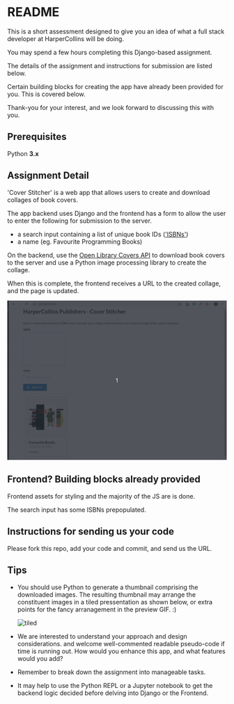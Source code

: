 # README #

This is a short assessment designed to give you an idea of what a full stack developer at HarperCollins will be doing.

You may spend a few hours completing this Django-based assignment.

The details of the assignment and instructions for submission are listed below.

Certain building blocks for creating the app have already been provided for you. This is covered below.

Thank-you for your interest, and we look forward to discussing this with you.

## Prerequisites ##
Python **3.x**

## Assignment Detail ##

'Cover Stitcher' is a web app that allows users to create and download collages of book covers.

The app backend uses Django and the frontend has a form to  allow the user to enter the following for submission to the server.

* a search input containing a list of unique book IDs (['ISBNs'](https://en.wikipedia.org/wiki/International_Standard_Book_Number)) 
* a name (eg. Favourite Programming Books)

On the backend, use the [Open Library Covers API](https://openlibrary.org/dev/docs/api/covers) to download book covers to the server and use a Python image processing library to create the collage.

When this is complete, the frontend receives a URL to the created collage, and the page is updated.

![preview](preview.gif "An example of the finished app")

## Frontend? Building blocks already provided ##

Frontend assets for styling and the majority of the JS are is done.

The search input has some ISBNs prepopulated.

## Instructions for sending us your code ##

Please fork this repo, add your code and commit, and send us the URL.

## Tips ##

* You should use Python to generate a thumbnail comprising the downloaded images. The resulting thumbnail may arrange the constituent images in a tiled pressentation as shown below, or extra points for the fancy arranagement in the preview GIF. :)

    ![tiled](collage.jpg "Tiled Arrangement")

* We are interested to understand your approach and design considerations. and welcome well-commented readable pseudo-code if time is running out. How would you enhance this app, and what features would you add?

* Remember to break down the assignment into manageable tasks.

* It may help to use the Python REPL or a Jupyter notebook to get the backend logic decided before delving into Django or the Frontend.





